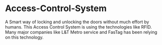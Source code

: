 # Access-Control-System
A Smart way of locking and unlocking the doors without much effort by humans. This Access Control System is using the technologies like RFID. Many major companies like L&amp;T Metro service and FasTag has been relying on this technology.

